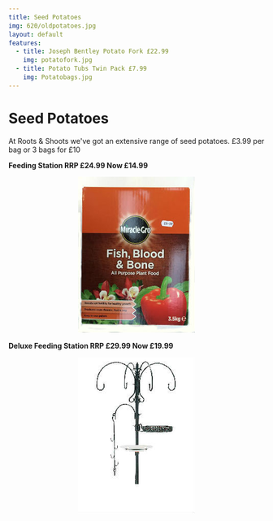 ```yaml
---
title: Seed Potatoes
img: 620/oldpotatoes.jpg
layout: default
features:
  - title: Joseph Bentley Potato Fork £22.99
    img: potatofork.jpg
  - title: Potato Tubs Twin Pack £7.99
    img: Potatobags.jpg
---
```


# Seed Potatoes

At Roots & Shoots we've got an extensive range of seed potatoes. £3.99 per bag or 3 bags for £10

<div class="row-fluid">
    <div class="span6">
        <p><b>Feeding Station RRP £24.99 Now £14.99</b></p>
        <p><center><img src="img/potatofood.jpg" alt="Feeding Station" /></center></p>
    </div>
    <div class="span6">
        <p><b>Deluxe Feeding Station RRP £29.99 Now £19.99 </b></p>
        <p><center><img src="img/deluxefeeding.jpg" alt="Deluxe" /></center></p>
    </div>
</div>
